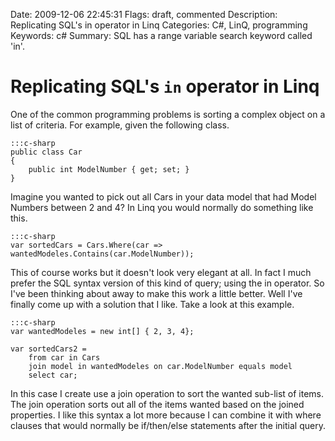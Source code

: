 Date: 2009-12-06 22:45:31
Flags: draft, commented
Description: Replicating SQL's in operator in Linq
Categories: C#, LinQ, programming
Keywords: c#
Summary: SQL has a range variable search keyword called 'in'.

# Replicating SQL's `in` operator in Linq

One of the common programming problems is sorting a complex object on a list of criteria. For example, given the following class.

    :::c-sharp
    public class Car
    {
        public int ModelNumber { get; set; }
    }

Imagine you wanted to pick out all Cars in your data model that had Model Numbers between 2 and 4? In Linq you would normally do something like this.

    :::c-sharp
    var sortedCars = Cars.Where(car => wantedModeles.Contains(car.ModelNumber));

This of course works but it doesn't look very elegant at all. In fact I much prefer the SQL syntax version of this kind of query; using the in operator. So I've been thinking about away to make this work a little better. Well I've finally come up with a solution that I like.  Take a look at this example.

    :::c-sharp
    var wantedModeles = new int[] { 2, 3, 4};

    var sortedCars2 =
        from car in Cars
        join model in wantedModeles on car.ModelNumber equals model
        select car;

In this case I create use a join operation to sort the wanted sub-list of items. The join operation sorts out all of the items wanted based on the joined properties. I like this syntax a lot more because I can combine it with where clauses that would normally be if/then/else statements after the initial query.
